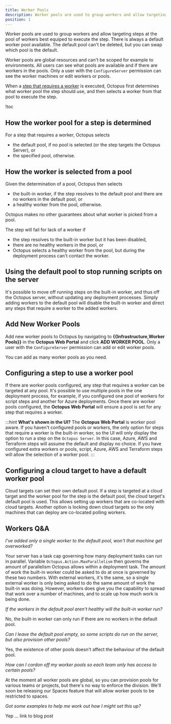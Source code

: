 ```yaml
---
title: Worker Pools
description: Worker pools are used to group workers and allow targeting steps at the pool of workers best equiped to execute the step.  This page describes how to configure worker pools for a variety of scenarios.
position: 1
---
```


Worker pools are used to group workers and allow targeting steps at the pool of workers best equiped to execute the step.  There is always a default worker pool available.  The default pool can't be deleted, but you can swap which pool is the default.

Worker pools are global resources and can't be scoped for example to environments.  All users can see what pools are available and if there are workers in the pools.  Only a user with the `ConfigureServer` permission can see the worker machines or edit workers or pools.

When a [step that requires a worker](index.md#Where-steps-run) is executed, Octopus first determines what worker pool the step should use, and then selects a worker from that pool to execute the step.

!toc

## How the worker pool for a step is determined

For a step that requires a worker, Octopus selects

- the default pool, if no pool is selected (or the step targets the Octopus Server), or
- the specified pool, otherwise.

## How the worker is selected from a pool

Given the determination of a pool, Octopus then selects

- the built-in worker, if the step resolves to the default pool and there are no workers in the default pool, or
- a healthy worker from the pool, otherwise.

Octopus makes no other guarantees about what worker is picked from a pool.

The step will fail for lack of a worker if

- the step resolves to the built-in worker but it has been disabled,
- there are no healthy workers in the pool, or
- Octopus selects a healthy worker from the pool, but during the deployment process can't contact the worker.

## Using the default pool to stop running scripts on the server

It's possible to move off running steps on the built-in worker, and thus off the Octopus server, without updating any deployment processes.  Simply adding workers to the default pool will disable the built-in worker and direct any steps that require a worker to the added workers.

## Add New Worker Pools

Add new worker pools to Octopus by navigating to **{{Infrastructure,Worker Pools}}** in the **Octopus Web Portal** and click **ADD WORKER POOL**.  Only a user with the `ConfigureServer` permission can add or edit worker pools.

You can add as many worker pools as you need.

## Configuring a step to use a worker pool

If there are worker pools configured, any step that requires a worker can be targeted at any pool.  It's possible to use multiple pools in the one deployment process, for example, if you configured one pool of workers for script steps and another for Azure deployments.  Once there are worker pools configured, the **Octopus Web Portal** will ensure a pool is set for any step that requires a worker.

:::hint
**What's shown in the UI?**
The **Octopus Web Portal** is worker pool aware.  If you haven't configured pools or workers, the only option for steps that require a worker is the built-in worker, so the UI will only display the option to run a step on the `Octopus Server`.  In this case, Azure, AWS and Terraform steps will assume the default and display no choice.  If you have configured extra workers or pools, script, Azure, AWS and Terraform steps will allow the selection of a worker pool.
:::



## Configuring a cloud target to have a default worker pool

Cloud targets can set their own default pool.  If a step is targeted at a cloud target and the worker pool for the step is the default pool, the cloud target's default pool is used.  This allows setting up workers that are co-located with cloud targets.  Another option is locking down cloud targets so the only machines that can deploy are co-located polling workers.

## Workers Q&A

*I've added only a single worker to the default pool, won't that machine get overworked?*

Your server has a task cap governing how many deployment tasks can run in parallel.  Variable `Octopus.Action.MaxParallelism` then governs the amount of parallelism Octopus allows within a deployment task.  The amount of work the built-in worker could be asked to do at once is governed by these two numbers.  With external workers, it's the same, so a single external worker is only being asked to do the same amount of work the built-in was doing.  However, workers does give you the capability to spread that work over a number of machines, and to scale up how much work is being done.

*If the workers in the default pool aren't healthy will the built-in worker run?*

No, the built-in worker can only run if there are no workers in the default pool.

*Can I leave the default pool empty, so some scripts do run on the server, but also provision other pools?*

Yes, the existence of other pools doesn't affect the behaviour of the default pool.

*How can I cordon off my worker pools so each team only has access to certain pools?*

At the moment all worker pools are global, so you can provision pools for various teams or projects, but there's no way to enforce the division.  We'll soon be releasing our Spaces feature that will allow worker pools to be restricted to spaces.

*Got some examples to help me work out how I might set this up?*

Yep ... link to blog post